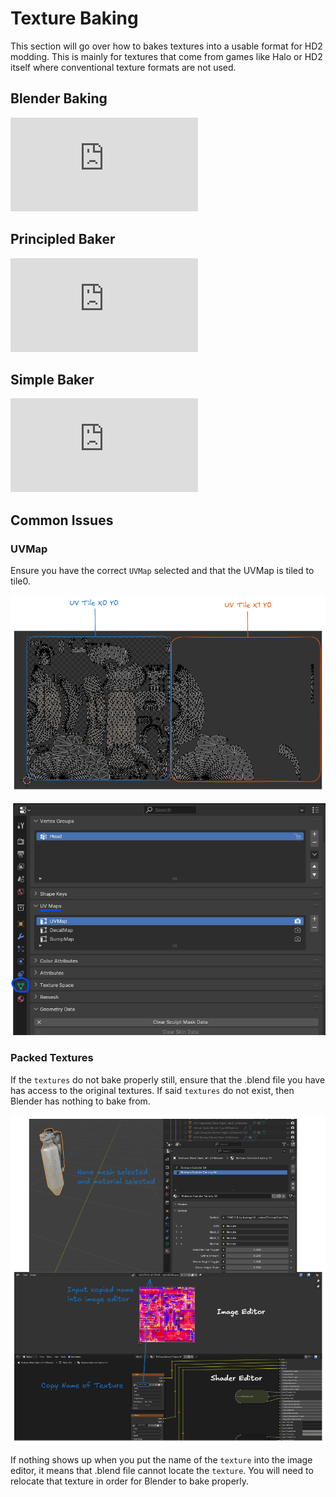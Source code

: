 # Texture Baking

This section will go over how to bakes textures into a usable format for HD2 modding. This is mainly for textures that come from games like Halo or HD2 itself where conventional texture formats are not used.

## Blender Baking

<iframe src="https://www.youtube.com/embed/Se8GdHptD4A" title="Blender Baking" frameborder="0" allowfullscreen></iframe>

## Principled Baker

<iframe src="https://www.youtube.com/embed/cw6o_Cvv6UQ" title="Principled Baker" frameborder="0" allowfullscreen></iframe>

## Simple Baker

<iframe src="https://www.youtube.com/embed/R-w0LFgebKs" title="Simple Bake" frameborder="0" allowfullscreen></iframe>

## Common Issues

### UVMap

Ensure you have the correct `UVMap` selected and that the UVMap is tiled to tile0.

![](../public/images/textures/baking-issues-uv-edit.png)

![](../public/images/textures/baking-issues-uv2.png)

### Packed Textures

If the `textures` do not bake properly still, ensure that the .blend file you have has access to the original textures. If said `textures` do not exist, then Blender has nothing to bake from.

![](../public/images/textures/baking-issues-textures-edit.png)

If nothing shows up when you put the name of the `texture` into the image editor, it means that .blend file cannot locate the `texture`. You will need to relocate that texture in order for Blender to bake properly.